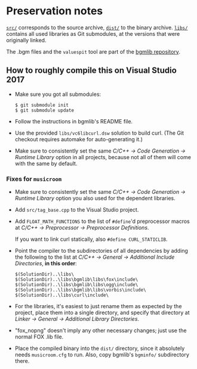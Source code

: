 # Preservation notes

[`src/`](src/) corresponds to the source archive, [`dist/`](dist/) to the binary
archive. [`libs/`](libs/) contains all used libraries as Git submodules, at the
versions that were originally linked.

The .bgm files and the `valuespit` tool are part of the [bgmlib
repository](libs/bgmlib/).

## How to roughly compile this on Visual Studio 2017

* Make sure you got all submodules:

  ```
  $ git submodule init
  $ git submodule update
  ```

* Follow the instructions in bgmlib's README file.
* Use the provided `libs/vc6libcurl.dsw` solution to build curl. (The Git
  checkout requires automake for auto-generating it.)

* Make sure to consistently set the same *C/C++ → Code Generation → Runtime
  Library* option in all projects, because not all of them will come with the
  same by default.

### Fixes for `musicroom`

* Make sure to consistently set the same *C/C++ → Code Generation → Runtime
  Library* option you also used for the dependent libraries.

* Add `src/tag_base.cpp` to the Visual Studio project.

* Add `FLOAT_MATH_FUNCTIONS` to the list of `#define`'d preprocessor macros at
  *C/C++ → Preprocessor → Preprocessor Definitions*.

  If you want to link curl statically, also `#define CURL_STATICLIB`.

* Point the compiler to the subdirectories of all dependencies by adding the
  following to the list at *C/C++ → General → Additional Include Directories*,
  **in this order**:

  ```
  $(SolutionDir)..\libs\
  $(SolutionDir)..\libs\bgmlib\libs\fox\include\
  $(SolutionDir)..\libs\bgmlib\libs\ogg\include\
  $(SolutionDir)..\libs\bgmlib\libs\vorbis\include\
  $(SolutionDir)..\libs\curl\include\
  ```

* For the libraries, it's easiest to just rename them as expected by the
  project, place them into a single directory, and specify that directory at
  *Linker → General → Additional Library Directories*.

* "fox_nopng" doesn't imply any other necessary changes; just use the normal
  FOX .lib file.

* Place the compiled binary into the `dist/` directory, since it absolutely
  needs `musicroom.cfg` to run.
  Also, copy bgmlib's `bgminfo/` subdirectory there.
